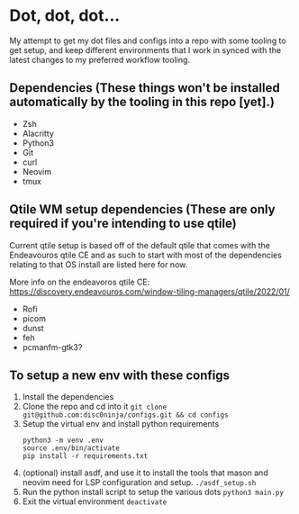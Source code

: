 # Dot, dot, dot...
My attempt to get my dot files and configs into a repo with some tooling to get setup,
and keep different environments that I work in synced with the latest changes to my 
preferred workflow tooling.

## Dependencies (These things won't be installed automatically by the tooling in this repo [yet].)
- Zsh
- Alacritty
- Python3
- Git
- curl
- Neovim
- tmux

## Qtile WM setup dependencies (These are only required if you're intending to use qtile)
Current qtile setup is based off of the default qtile that comes with the Endeavouros qtile CE and as such to start with most of the dependencies relating to that OS install are listed here for now.

More info on the endeavoros qtile CE: <https://discovery.endeavouros.com/window-tiling-managers/qtile/2022/01/>
- Rofi
- picom
- dunst
- feh
- pcmanfm-gtk3?


## To setup a new env with these configs
1. Install the dependencies
2. Clone the repo and cd into it `git clone git@github.com:disc0ninja/configs.git && cd configs`
3. Setup the virtual env and install python requirements
    ```
    python3 -m venv .env
    source .env/bin/activate
    pip install -r requirements.txt
    ```
4. (optional) install asdf, and use it to install the tools that
mason and neovim need for LSP configuration and setup. `./asdf_setup.sh`
5. Run the python install script to setup the various dots `python3 main.py`
6. Exit the virtual environment `deactivate`
